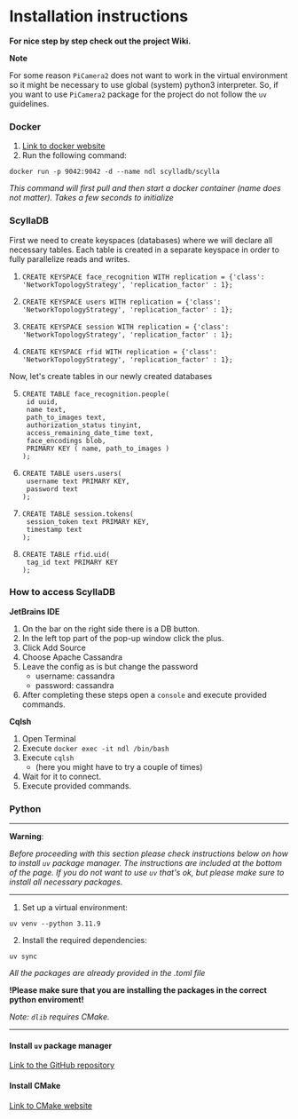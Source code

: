 # Installation instructions

**For nice step by step check out the project Wiki.**

**Note**

For some reason `PiCamera2` does not want to work in the virtual environment so it might be necessary to
use global (system) python3 interpreter. So, if you want to use `PiCamera2` package for the project do not
follow the `uv` guidelines.

### Docker

1. [Link to docker website](https://www.docker.com)
2. Run the following command:

```
docker run -p 9042:9042 -d --name ndl scylladb/scylla
```

*This command will first pull and then start a docker container (name does not matter). Takes a few seconds to
initialize*

### ScyllaDB

First we need to create keyspaces (databases) where we will declare all necessary tables.
Each table is created in a separate keyspace in order to fully parallelize reads and writes.

1. ```
   CREATE KEYSPACE face_recognition WITH replication = {'class': 'NetworkTopologyStrategy', 'replication_factor' : 1};
   ```
2. ```
   CREATE KEYSPACE users WITH replication = {'class': 'NetworkTopologyStrategy', 'replication_factor' : 1};
   ```
3. ```
   CREATE KEYSPACE session WITH replication = {'class': 'NetworkTopologyStrategy', 'replication_factor' : 1};
   ```
4. ```
   CREATE KEYSPACE rfid WITH replication = {'class': 'NetworkTopologyStrategy', 'replication_factor' : 1};
   ```

Now, let's create tables in our newly created databases

5. ```
   CREATE TABLE face_recognition.people(
    id uuid,
    name text,
    path_to_images text,
    authorization_status tinyint,
    access_remaining_date_time text,
    face_encodings blob,
    PRIMARY KEY ( name, path_to_images )
   );
   ```
6. ```
   CREATE TABLE users.users(
    username text PRIMARY KEY, 
    password text
   );
   ```
7. ```
   CREATE TABLE session.tokens(
    session_token text PRIMARY KEY, 
    timestamp text
   );
   ```
8. ```
   CREATE TABLE rfid.uid(
    tag_id text PRIMARY KEY
   );
   ```

### How to access ScyllaDB

**JetBrains IDE**

1. On the bar on the right side there is a DB button.
2. In the left top part of the pop-up window click the plus.
3. Click Add Source
4. Choose Apache Cassandra
5. Leave the config as is but change the password
    - username: cassandra
    - password: cassandra
6. After completing these steps open a `console` and execute provided commands.

**Cqlsh**

1. Open Terminal
2. Execute `docker exec -it ndl /bin/bash`
3. Execute `cqlsh`
    - (here you might have to try a couple of times)
4. Wait for it to connect.
5. Execute provided commands.

### Python

---
**Warning**:

*Before proceeding with this section please check instructions below on how to install `uv` package manager.
The instructions are included at the bottom of the page.*
*If you do not want to use `uv` that's ok, but please make sure to install all necessary packages.*

---

1. Set up a virtual environment:

```
uv venv --python 3.11.9
```

2. Install the required dependencies:

```
uv sync
```

*All the packages are already provided in the .toml file*

**!Please make sure that you are installing the packages in the correct python enviroment!**

*Note: `dlib` requires CMake.*

---

#### Install `uv` package manager

[Link to the GitHub repository](https://github.com/astral-sh/uv)

#### Install CMake

[Link to CMake website](https://cmake.org)


     
